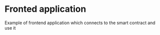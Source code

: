 # Fronted application

Example of frontend application which connects to the smart contract and use it

